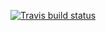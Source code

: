 <!-- badges: start -->
[![Travis build status](https://travis-ci.org/marquesjchacon/myfirstpackage.svg?branch=master)](https://travis-ci.org/marquesjchacon/myfirstpackage)
<!-- badges: end -->